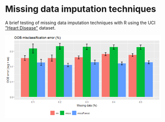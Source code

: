 # Missing data imputation techniques

A brief testing of missing data imputation techniques with R using the UCI ["Heart Disease"](https://archive.ics.uci.edu/ml/datasets/Heart+Disease) dataset.




![CV error](https://github.com/mfiorani/miss-data/raw/master/img/final_plot.png "CV OOB error")
